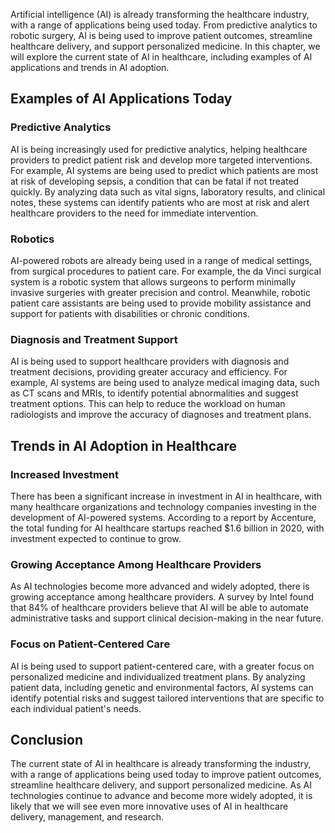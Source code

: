 
Artificial intelligence (AI) is already transforming the healthcare industry, with a range of applications being used today. From predictive analytics to robotic surgery, AI is being used to improve patient outcomes, streamline healthcare delivery, and support personalized medicine. In this chapter, we will explore the current state of AI in healthcare, including examples of AI applications and trends in AI adoption.

Examples of AI Applications Today
---------------------------------

### Predictive Analytics

AI is being increasingly used for predictive analytics, helping healthcare providers to predict patient risk and develop more targeted interventions. For example, AI systems are being used to predict which patients are most at risk of developing sepsis, a condition that can be fatal if not treated quickly. By analyzing data such as vital signs, laboratory results, and clinical notes, these systems can identify patients who are most at risk and alert healthcare providers to the need for immediate intervention.

### Robotics

AI-powered robots are already being used in a range of medical settings, from surgical procedures to patient care. For example, the da Vinci surgical system is a robotic system that allows surgeons to perform minimally invasive surgeries with greater precision and control. Meanwhile, robotic patient care assistants are being used to provide mobility assistance and support for patients with disabilities or chronic conditions.

### Diagnosis and Treatment Support

AI is being used to support healthcare providers with diagnosis and treatment decisions, providing greater accuracy and efficiency. For example, AI systems are being used to analyze medical imaging data, such as CT scans and MRIs, to identify potential abnormalities and suggest treatment options. This can help to reduce the workload on human radiologists and improve the accuracy of diagnoses and treatment plans.

Trends in AI Adoption in Healthcare
-----------------------------------

### Increased Investment

There has been a significant increase in investment in AI in healthcare, with many healthcare organizations and technology companies investing in the development of AI-powered systems. According to a report by Accenture, the total funding for AI healthcare startups reached $1.6 billion in 2020, with investment expected to continue to grow.

### Growing Acceptance Among Healthcare Providers

As AI technologies become more advanced and widely adopted, there is growing acceptance among healthcare providers. A survey by Intel found that 84% of healthcare providers believe that AI will be able to automate administrative tasks and support clinical decision-making in the near future.

### Focus on Patient-Centered Care

AI is being used to support patient-centered care, with a greater focus on personalized medicine and individualized treatment plans. By analyzing patient data, including genetic and environmental factors, AI systems can identify potential risks and suggest tailored interventions that are specific to each individual patient's needs.

Conclusion
----------

The current state of AI in healthcare is already transforming the industry, with a range of applications being used today to improve patient outcomes, streamline healthcare delivery, and support personalized medicine. As AI technologies continue to advance and become more widely adopted, it is likely that we will see even more innovative uses of AI in healthcare delivery, management, and research.
